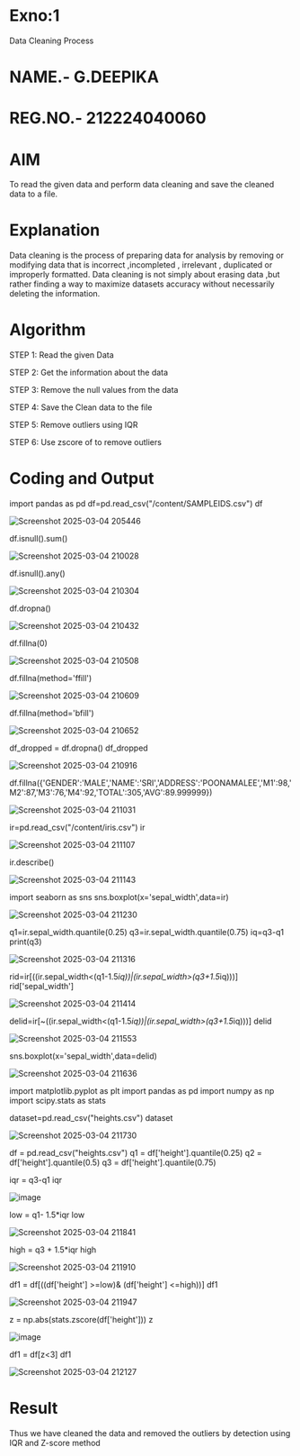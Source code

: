 # Exno:1
Data Cleaning Process
# NAME.- G.DEEPIKA
# REG.NO.- 212224040060

# AIM
To read the given data and perform data cleaning and save the cleaned data to a file.

# Explanation
Data cleaning is the process of preparing data for analysis by removing or modifying data that is incorrect ,incompleted , irrelevant , duplicated or improperly formatted. Data cleaning is not simply about erasing data ,but rather finding a way to maximize datasets accuracy without necessarily deleting the information.

# Algorithm
STEP 1: Read the given Data

STEP 2: Get the information about the data

STEP 3: Remove the null values from the data

STEP 4: Save the Clean data to the file

STEP 5: Remove outliers using IQR

STEP 6: Use zscore of to remove outliers

# Coding and Output
import pandas as pd
df=pd.read_csv("/content/SAMPLEIDS.csv")
df

![Screenshot 2025-03-04 205446](https://github.com/user-attachments/assets/98ac9420-d334-46fc-91af-2bd0df00729e)

df.isnull().sum()

![Screenshot 2025-03-04 210028](https://github.com/user-attachments/assets/56422d77-1b6f-42a4-aa99-4f02a6da47a1)

df.isnull().any()<br>

![Screenshot 2025-03-04 210304](https://github.com/user-attachments/assets/2cd982fb-15f0-4510-b09b-cbf665fac6c0)

df.dropna()

![Screenshot 2025-03-04 210432](https://github.com/user-attachments/assets/c8989206-c474-4bb0-a326-7ada03b748f5)

df.fillna(0)

![Screenshot 2025-03-04 210508](https://github.com/user-attachments/assets/bbb96bc8-aae9-4f1c-89a5-6a65dc3dfe8b)

df.fillna(method='ffill')

![Screenshot 2025-03-04 210609](https://github.com/user-attachments/assets/6adfa1ee-f7ba-4c2c-a34c-acc37ed5903e)

df.fillna(method='bfill')

![Screenshot 2025-03-04 210652](https://github.com/user-attachments/assets/94a0fd61-837e-448c-b31e-112a687191c1)

df_dropped = df.dropna()
df_dropped

![Screenshot 2025-03-04 210916](https://github.com/user-attachments/assets/0a58678e-0fa2-4f7f-bba9-545302fc91c6)

df.fillna({'GENDER':'MALE','NAME':'SRI','ADDRESS':'POONAMALEE','M1':98,'M2':87,'M3':76,'M4':92,'TOTAL':305,'AVG':89.999999})

![Screenshot 2025-03-04 211031](https://github.com/user-attachments/assets/c1b98abb-19f2-4486-b02a-49cbb49ec5d2)

ir=pd.read_csv("/content/iris.csv")
ir

![Screenshot 2025-03-04 211107](https://github.com/user-attachments/assets/a6b7f662-eb6b-46f2-86bf-c159dd3226b8)

ir.describe()

![Screenshot 2025-03-04 211143](https://github.com/user-attachments/assets/99162c39-9677-410f-a78a-b9bb84ef48de)

import seaborn as sns
sns.boxplot(x='sepal_width',data=ir)

![Screenshot 2025-03-04 211230](https://github.com/user-attachments/assets/b398f218-921e-4045-8983-c79c7467cdb7)

q1=ir.sepal_width.quantile(0.25)
q3=ir.sepal_width.quantile(0.75)
iq=q3-q1
print(q3)

![Screenshot 2025-03-04 211316](https://github.com/user-attachments/assets/02dcc8a6-d6c2-40d0-9fd5-398bf06ed3b2)

rid=ir[((ir.sepal_width<(q1-1.5*iq))|(ir.sepal_width>(q3+1.5*iq)))]
rid['sepal_width']

![Screenshot 2025-03-04 211414](https://github.com/user-attachments/assets/0cd26dc2-8d9d-4133-ab65-1266ffef2720)

delid=ir[~((ir.sepal_width<(q1-1.5*iq))|(ir.sepal_width>(q3+1.5*iq)))]
delid

![Screenshot 2025-03-04 211553](https://github.com/user-attachments/assets/bfad9299-0cf2-421d-9ad7-86a4490a83ad)

sns.boxplot(x='sepal_width',data=delid)

![Screenshot 2025-03-04 211636](https://github.com/user-attachments/assets/ef94f0f4-783b-45a1-bf55-049bc8451398)

import matplotlib.pyplot as plt
import pandas as pd
import numpy as np
import scipy.stats as stats


dataset=pd.read_csv("heights.csv")
dataset

![Screenshot 2025-03-04 211730](https://github.com/user-attachments/assets/ca58957c-4608-4f6d-917b-80d8edd4c297)

df = pd.read_csv("heights.csv")
q1 = df['height'].quantile(0.25)
q2 = df['height'].quantile(0.5)
q3 = df['height'].quantile(0.75)


iqr = q3-q1
iqr

![image](https://github.com/user-attachments/assets/398577f5-8d9d-4a38-8e72-65ee3bea7bb0)

low = q1- 1.5*iqr
low

![Screenshot 2025-03-04 211841](https://github.com/user-attachments/assets/47447697-93ba-4d31-92d8-ed459fc816ee)

high = q3 + 1.5*iqr
high

![Screenshot 2025-03-04 211910](https://github.com/user-attachments/assets/2fcb4843-2760-4a0d-b7d4-e6d1ca432bc2)

df1 = df[((df['height'] >=low)& (df['height'] <=high))]
df1

![Screenshot 2025-03-04 211947](https://github.com/user-attachments/assets/378d4ceb-f673-42fd-a4a0-0fc4c510cd7e)

z = np.abs(stats.zscore(df['height']))
z

![image](https://github.com/user-attachments/assets/40d8c650-7ee8-4e3a-a752-16b8e32f666b)

df1 = df[z<3]
df1

![Screenshot 2025-03-04 212127](https://github.com/user-attachments/assets/39a061e1-ef2a-4b5e-934e-f3ca0e18e37b)


# Result
Thus we have cleaned the data and removed the outliers by detection using IQR and Z-score method
